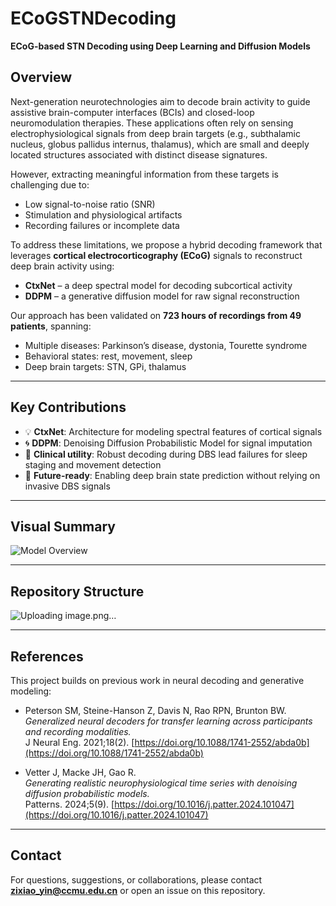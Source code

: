 # ECoGSTNDecoding

**ECoG-based STN Decoding using Deep Learning and Diffusion Models**

## Overview

Next-generation neurotechnologies aim to decode brain activity to guide assistive brain-computer interfaces (BCIs) and closed-loop neuromodulation therapies. These applications often rely on sensing electrophysiological signals from deep brain targets (e.g., subthalamic nucleus, globus pallidus internus, thalamus), which are small and deeply located structures associated with distinct disease signatures.

However, extracting meaningful information from these targets is challenging due to:
- Low signal-to-noise ratio (SNR)
- Stimulation and physiological artifacts
- Recording failures or incomplete data

To address these limitations, we propose a hybrid decoding framework that leverages **cortical electrocorticography (ECoG)** signals to reconstruct deep brain activity using:
- **CtxNet** – a deep spectral model for decoding subcortical activity
- **DDPM** – a generative diffusion model for raw signal reconstruction

Our approach has been validated on **723 hours of recordings from 49 patients**, spanning:
- Multiple diseases: Parkinson’s disease, dystonia, Tourette syndrome  
- Behavioral states: rest, movement, sleep  
- Deep brain targets: STN, GPi, thalamus

---

## Key Contributions

- 💡 **CtxNet**: Architecture for modeling spectral features of cortical signals
- 🌀 **DDPM**: Denoising Diffusion Probabilistic Model for signal imputation
- 🧠 **Clinical utility**: Robust decoding during DBS lead failures for sleep staging and movement detection
- 🔮 **Future-ready**: Enabling deep brain state prediction without relying on invasive DBS signals

---

## Visual Summary

![Model Overview](https://github.com/user-attachments/assets/81a0f0a4-c51e-4220-b8b6-bb1fcb7b9c45)

---

## Repository Structure

![Uploading image.png…]()


---

## References

This project builds on previous work in neural decoding and generative modeling:

- Peterson SM, Steine-Hanson Z, Davis N, Rao RPN, Brunton BW.  
  *Generalized neural decoders for transfer learning across participants and recording modalities.*  
  J Neural Eng. 2021;18(2). [https://doi.org/10.1088/1741-2552/abda0b](https://doi.org/10.1088/1741-2552/abda0b)

- Vetter J, Macke JH, Gao R.  
  *Generating realistic neurophysiological time series with denoising diffusion probabilistic models.*  
  Patterns. 2024;5(9). [https://doi.org/10.1016/j.patter.2024.101047](https://doi.org/10.1016/j.patter.2024.101047)

---

## Contact

For questions, suggestions, or collaborations, please contact **zixiao_yin@ccmu.edu.cn** or open an issue on this repository.

